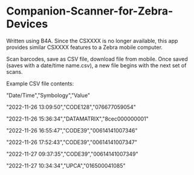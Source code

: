 # Companion-Scanner-for-Zebra-Devices
Written using B4A.  Since the CSXXXX is no longer available, this app provides similar CSXXXX features to a Zebra mobile computer.

Scan barcodes, save as CSV file, download file from mobile.  Once saved (saves with a date/time name.csv), a new file begins with the next set of scans.

Example CSV file contents:

"Date/Time","Symbology","Value"

"2022-11-26 13:09:50","CODE128","076677059054"

"2022-11-26 15:36:34","DATAMATRIX","8cec000000001"

"2022-11-26 16:55:47","CODE39","00614141007346"

"2022-11-26 17:52:43","CODE39","00614141007347"

"2022-11-27 09:37:35","CODE39","00614141007349"

"2022-11-27 10:34:34","UPCA","016500041085"


